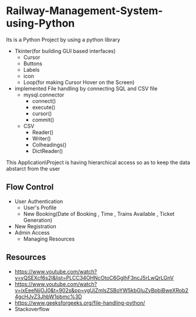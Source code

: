 # Railway-Management-System-using-Python

Its is a Python Project by using a python library 
- Tkinter(for building GUI based interfaces)
  - Cursor
  - Buttons
  - Labels
  - icon
  - Loop(for making Cursor Hover on the Screen)   
- implemented File handling by connecting SQL and CSV file
  - mysql.connector
    - connect()
    - execute()
    - cursor()
    - commit()
  - CSV
    - Reader()
    - Writer()
    - Colheadings()
    - DictReader()

This Application\Project is having hierarchical access so as to keep the data abstarct from the user 

## Flow Control 
- User Authentication
  - User's Profile
  - New Booking(Date of Booking , Time , Trains Available , Ticket Generation)
- New Registration
- Admin Access
  - Managing Resources
 
## Resources 
- https://www.youtube.com/watch?v=yQSEXcf6s2I&list=PLCC34OHNcOtoC6GglhF3ncJ5rLwQrLGnV
- https://www.youtube.com/watch?v=ixEeeNjjOJ0&t=902s&pp=ygUjZmlsZSBoYW5kbGluZyBpbiBweXRob24gcHJvZ3JhbW1pbmc%3D
- https://www.geeksforgeeks.org/file-handling-python/
- Stackoverflow
